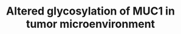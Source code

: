 ---
authors:
- Laurent
- Khanspers
- Eweitz
description: Altered MUC1 glycosylation extends to its role as a promoter of chronic
  inflammatory conditions that lead to malignant transformation and cancer progression.
last-edited: 2022-02-26
organisms:
- Homo sapiens
redirect_from:
- /index.php/Pathway:WP4480
- /instance/WP4480
revision: null
schema-jsonld:
- '@context': https://schema.org/
  '@id': https://wikipathways.github.io/pathways/WP4480.html
  '@type': Dataset
  creator:
    '@type': Organization
    name: WikiPathways
  description: Altered MUC1 glycosylation extends to its role as a promoter of chronic
    inflammatory conditions that lead to malignant transformation and cancer progression.
  keywords:
  - IL6
  - IkBA
  - IkKA
  - IkKB
  - IkKG
  - MUC1
  - NFKB1
  - RELA
  - TNF
  license: CC0
  name: Altered glycosylation of MUC1 in tumor microenvironment
seo: CreativeWork
title: Altered glycosylation of MUC1 in tumor microenvironment
wpid: WP4480
---